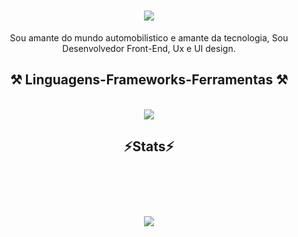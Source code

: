 <h1 align="center">
<img src="https://readme-typing-svg.herokuapp.com/?font=Righteous&size=35&center=true&vCenter=true&width=500&height=70&duration=4000&lines=Dae!+👋;+eu+sou+Carlos!;" />
</h1>

<div  align="center" >
  Sou amante do mundo automobilistico e amante da tecnologia, Sou Desenvolvedor Front-End, Ux e UI design.
</div>

<h2 align="center" >⚒️ Linguagens-Frameworks-Ferramentas ⚒️</h2>
<br>
<div align="center" >
  <img src="https://skillicons.dev/icons?i=,html,css,js,java,cpp,php,py,vscode,github,figma,ps" />
</div>

<h2 align="center" >⚡Stats⚡</h2>
<br>

<br>
<h1 align="center">
<img src="https://readme-typing-svg.herokuapp.com/?font=Righteous&size=35&center=true&vCenter=true&width=500&height=70&duration=4000&lines=obrigado+pela+visita!;" />
</h1>
